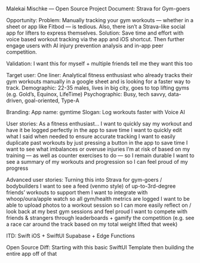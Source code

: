 Malekai Mischke — Open Source Project Document: Strava for Gym-goers

Opportunity: 
Problem: Manually tracking your gym workouts — whether in a sheet or app like Fitbod — is tedious. Also, there isn’t a Strava-like social app for lifters to express themselves.
Solution: Save time and effort with voice based workout tracking via the app and iOS shortcut. Then further engage users with AI injury prevention analysis and in-app peer competition.

Validation: I want this for myself + multiple friends tell me they want this too

Target user: 
One liner: Analytical fitness enthusiast who already tracks their gym workouts manually in a google sheet and is looking for a faster way to track.
Demographic: 22-35 males, lives in big city, goes to top lifting gyms (e.g. Gold’s, Equinox, LifeTime)
Psychographic: Busy, tech savvy, data-driven, goal-oriented, Type-A

Branding:
App name: gymtime
Slogan: Log workouts faster with Voice AI

User stories: As a fitness enthusiast…
I want to quickly say my workout and have it be logged perfectly in the app to save time
I want to quickly edit what I said when needed to ensure accurate tracking
I want to easily duplicate past workouts by just pressing a button in the app to save time
I want to see what imbalances or overuse injuries I’m at risk of based on my training — as well as counter exercises to do — so I remain durable
I want to see a summary of my workouts and progression so I can feel proud of my progress 

Advanced user stories: Turning this into Strava for gym-goers / bodybuilders
I want to see a feed (venmo style) of up-to-3rd-degree friends’ workouts to support them
I want to integrate with whoop/oura/apple watch so all gym/health metrics are logged
I want to be able to upload photos to a workout session so I can more easily reflect on / look back at my best gym sessions and feel proud
I want to compete with friends & strangers through leaderboards + gamify the competition (e.g. see a race car around the track based on my total weight lifted that week)

ITD:
Swift iOS + SwiftUI
Supabase + Edge Functions

Open Source Diff:
Starting with this basic SwiftUI Template then building the entire app off of that
